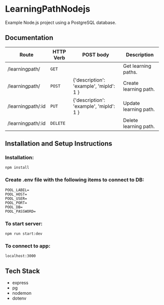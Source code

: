 # LearningPathNodejs

Example Node.js project using a PostgreSQL database.

## Documentation

| Route             | HTTP Verb | POST body                               | Description           |
| ----------------- | --------- | --------------------------------------- | --------------------- |
| /learningpath/    | `GET`     |                                         | Get learning paths.   |
| /learningpath/    | `POST`    | {'description': 'example', 'mipId': 1 } | Create learning path. |
| /learningpath/:id | `PUT`     | {'description': 'example', 'mipId': 1 } | Update learning path. |
| /learningpath/:id | `DELETE`  |                                         | Delete learning path. |

## Installation and Setup Instructions

### Installation:

```
npm install
```

### Create .env file with the following items to connect to DB:

```
POOL_LABEL=
POOL_HOST=
POOL_USER=
POOL_PORT=
POOL_DB=
POOL_PASSWORD=
```

### To start server:

```
npm run start:dev
```

### To connect to app:

`localhost:3000`

## Tech Stack

- express
- pg
- nodemon
- dotenv
